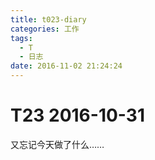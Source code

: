 ```yaml
---
title: t023-diary
categories: 工作
tags:
  - T
  - 日志
date: 2016-11-02 21:24:24
---
```

# T23 2016-10-31
又忘记今天做了什么……